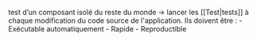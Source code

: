 test d’un composant isolé du reste du monde $\to$ lancer les [[Test|tests]] à chaque modification du code source de l'application. Ils doivent être :
		- Exécutable automatiquement 
		- Rapide 
		- Reproductible